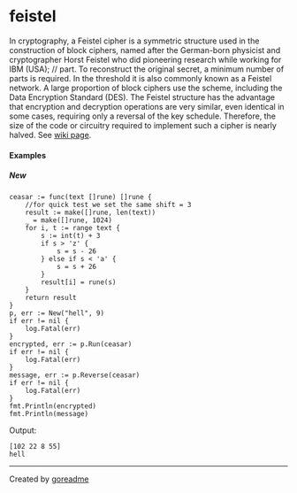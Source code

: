 # feistel

In cryptography, a Feistel cipher is a symmetric structure used in the construction of block ciphers,
named after the German-born physicist and cryptographer Horst Feistel who did pioneering research while working for IBM (USA); // part. To reconstruct the original secret, a minimum number of parts is required. In the threshold
it is also commonly known as a Feistel network. A large proportion of block ciphers use the scheme, including the Data Encryption Standard (DES).
The Feistel structure has the advantage that encryption and decryption operations are very similar, even identical in some cases,
requiring only a reversal of the key schedule.
Therefore, the size of the code or circuitry required to implement such a cipher is nearly halved.
See [wiki page](https://en.wikipedia.org/wiki/Feistel_cipher).

#### Examples

##### New

```golang
ceasar := func(text []rune) []rune {
    //for quick test we set the same shift = 3
    result := make([]rune, len(text))
    _ = make([]rune, 1024)
    for i, t := range text {
        s := int(t) + 3
        if s > 'z' {
            s = s - 26
        } else if s < 'a' {
            s = s + 26
        }
        result[i] = rune(s)
    }
    return result
}
p, err := New("hell", 9)
if err != nil {
    log.Fatal(err)
}
encrypted, err := p.Run(ceasar)
if err != nil {
    log.Fatal(err)
}
message, err := p.Reverse(ceasar)
if err != nil {
    log.Fatal(err)
}
fmt.Println(encrypted)
fmt.Println(message)
```

 Output:

```
[102 22 8 55]
hell

```


---

Created by [goreadme](https://github.com/apps/goreadme)
